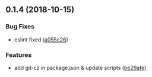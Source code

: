 <a name="0.1.4"></a>
## 0.1.4 (2018-10-15)


### Bug Fixes

* eslint fixed ([a055c26](https://github.com/MST-EUI/eui-button/commit/a055c26))


### Features

* add git-cz in package.json & update scripts ([be29afe](https://github.com/MST-EUI/eui-button/commit/be29afe))



